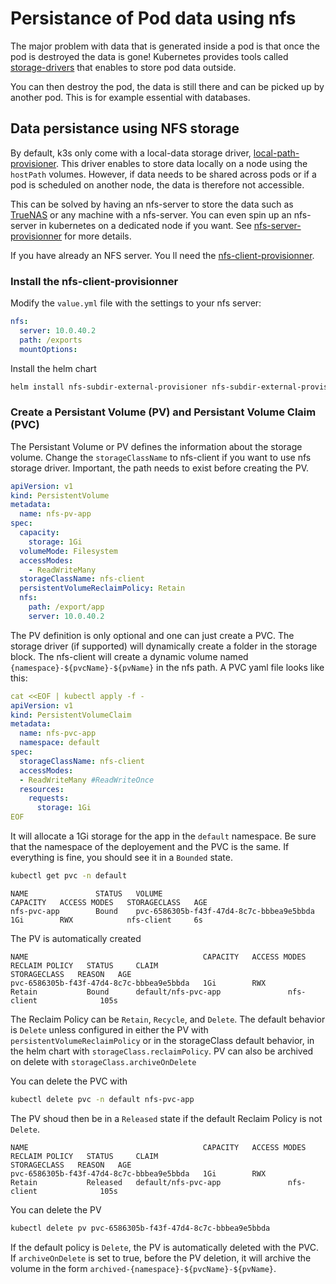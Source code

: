 # Persistance of Pod data using nfs

The major problem with data that is generated inside a pod is that once the pod is destroyed the data is gone! Kubernetes provides tools called [storage-drivers](https://kubernetes-csi.github.io/docs/drivers.html) that enables to store pod data outside.

You can then destroy the pod, the data is still there and can be picked up by another pod. This is for example essential with databases.

## Data persistance using NFS storage

By default, k3s only come with a local-data storage driver, [local-path-provisioner](https://github.com/rancher/local-path-provisioner). This driver enables to store data locally on a node using the `hostPath` volumes. However, if data needs to be shared across pods or if a pod is scheduled on another node, the data is therefore not accessible.

This can be solved by having an nfs-server to store the data such as [TrueNAS](https://www.truenas.com/) or any machine with a nfs-server. You can even spin up an nfs-server in kubernetes on a dedicated node if you want. See [nfs-server-provisionner](https://github.com/kubernetes-sigs/nfs-ganesha-server-and-external-provisioner) for more details.

If you have already an NFS server. You ll need the [nfs-client-provisionner](https://github.com/kubernetes-sigs/nfs-subdir-external-provisioner).

### Install the nfs-client-provisionner

Modify the `value.yml` file with the settings to your nfs server:

```yml
nfs:
  server: 10.0.40.2
  path: /exports
  mountOptions:
```

Install the helm chart

```bash
helm install nfs-subdir-external-provisioner nfs-subdir-external-provisioner/nfs-subdir-external-provisioner -n kube-system -f values.yaml
```

### Create a Persistant Volume (PV) and Persistant Volume Claim (PVC)

The Persistant Volume or PV defines the information about the storage volume. Change the `storageClassName` to nfs-client if you want to use nfs storage driver. Important, the path needs to exist before creating the PV.

```yml
apiVersion: v1
kind: PersistentVolume
metadata:
  name: nfs-pv-app
spec:
  capacity:
    storage: 1Gi
  volumeMode: Filesystem
  accessModes:
    - ReadWriteMany
  storageClassName: nfs-client
  persistentVolumeReclaimPolicy: Retain
  nfs:
    path: /export/app
    server: 10.0.40.2
```

The PV definition is only optional and one can just create a PVC. The storage driver (if supported) will dynamically create a folder in the storage block. The nfs-client will create a dynamic volume named `{namespace}-${pvcName}-${pvName}` in the nfs path. A PVC yaml file looks like this:

```yml
cat <<EOF | kubectl apply -f -
apiVersion: v1
kind: PersistentVolumeClaim
metadata:
  name: nfs-pvc-app
  namespace: default
spec:
  storageClassName: nfs-client
  accessModes:
  - ReadWriteMany #ReadWriteOnce
  resources:
    requests:
      storage: 1Gi
EOF
```

It will allocate a 1Gi storage for the app in the `default` namespace. Be sure that the namespace of the deployement and the PVC is the same. If everything is fine, you should see it in a `Bounded` state.

```bash
kubectl get pvc -n default
```

    NAME               STATUS   VOLUME                                     CAPACITY   ACCESS MODES   STORAGECLASS   AGE
    nfs-pvc-app        Bound    pvc-6586305b-f43f-47d4-8c7c-bbbea9e5bbda   1Gi        RWX            nfs-client     6s

The PV is automatically created

    NAME                                       CAPACITY   ACCESS MODES   RECLAIM POLICY   STATUS     CLAIM                             STORAGECLASS   REASON   AGE
    pvc-6586305b-f43f-47d4-8c7c-bbbea9e5bbda   1Gi        RWX            Retain           Bound      default/nfs-pvc-app               nfs-client              105s

The Reclaim Policy can be `Retain`, `Recycle`, and `Delete`. The default behavior is `Delete` unless configured in either the PV with `persistentVolumeReclaimPolicy` or in the storageClass default behavior, in the helm chart with `storageClass.reclaimPolicy`. PV can also be archived on delete with `storageClass.archiveOnDelete`

You can delete the PVC with

```bash
kubectl delete pvc -n default nfs-pvc-app
```

The PV shoud then be in a `Released` state if the default Reclaim Policy is not `Delete`.

    NAME                                       CAPACITY   ACCESS MODES   RECLAIM POLICY   STATUS     CLAIM                             STORAGECLASS   REASON   AGE
    pvc-6586305b-f43f-47d4-8c7c-bbbea9e5bbda   1Gi        RWX            Retain           Released   default/nfs-pvc-app               nfs-client              105s

You can delete the PV

```bash
kubectl delete pv pvc-6586305b-f43f-47d4-8c7c-bbbea9e5bbda
```

If the default policy is `Delete`, the PV is automatically deleted with the PVC. If `archiveOnDelete` is set to true, before the PV deletion, it will archive the volume in the form `archived-{namespace}-${pvcName}-${pvName}`.
